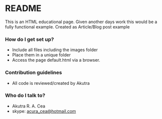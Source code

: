 # README #

This is an HTML educational page.
Given another days work this would be a fully functional example.
Created as Article/Blog post example

### How do I get set up? ###

* Include all files including the images folder
* Place them in a unique folder
* Access the page default.html via a browser.

### Contribution guidelines ###

* All code is reviewed/created by Akutra

### Who do I talk to? ###

* Akutra R. A. Cea
* skype: acura_cea@hotmail.com
